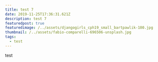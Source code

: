 ```yaml
---
title: test 7
date: 2019-11-25T17:36:31.621Z
description: test 7
featuredpost: true
featuredimage: /../assets/djangogirls_cph19_small_bartpawlik-100.jpg
thumbnail: /../assets/fabio-comparelli-696506-unsplash.jpg
tags:
  - test
---
```

test

